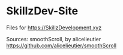 # SkillzDev-Site
Files for https://SkillzDevelopment.xyz

Sources:
smoothScroll, by alicelieutier
https://github.com/alicelieutier/smoothScroll